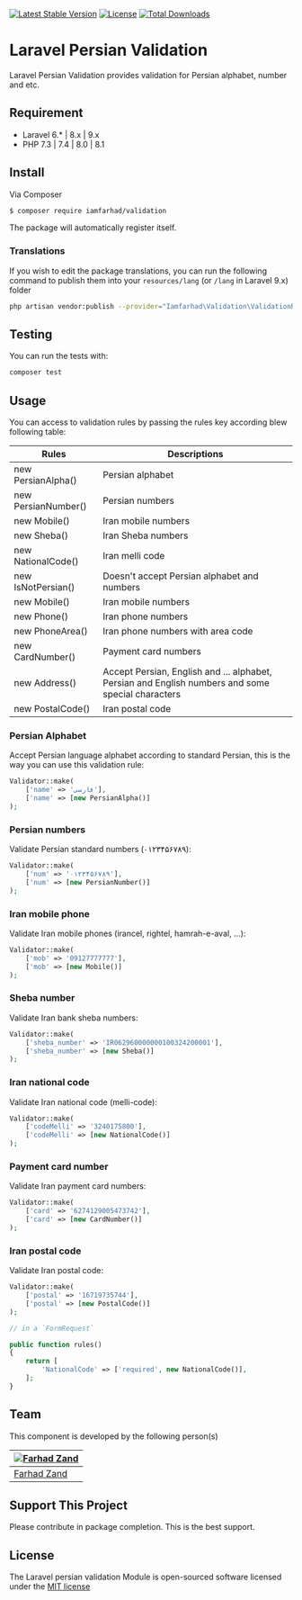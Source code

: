 [![Latest Stable Version](https://poser.pugx.org/iamfarhad/validation/v/stable)](https://packagist.org/packages/iamfarhad/validation)
[![License](https://poser.pugx.org/iamfarhad/validation/license)](https://packagist.org/packages/iamfarhad/validation)
[![Total Downloads](https://poser.pugx.org/iamfarhad/validation/downloads)](https://packagist.org/packages/iamfarhad/validation)

# Laravel Persian Validation

Laravel Persian Validation provides validation for Persian alphabet, number and etc.

## Requirement

* Laravel 6.* | 8.x | 9.x
* PHP 7.3 | 7.4 | 8.0 | 8.1

## Install

Via Composer

``` bash
$ composer require iamfarhad/validation
```

The package will automatically register itself.

### Translations

If you wish to edit the package translations, you can run the following command to publish them into your `resources/lang` (or `/lang` in Laravel 9.x) folder

```bash
php artisan vendor:publish --provider="Iamfarhad\Validation\ValidationRulesServiceProvider"
```

## Testing
You can run the tests with:

```bash
composer test
```

## Usage

You can access to validation rules by passing the rules key according blew following table:

| Rules               | Descriptions                                                                                      |
|---------------------|---------------------------------------------------------------------------------------------------|
| new PersianAlpha()  | Persian alphabet                                                                                  |
| new PersianNumber() | Persian numbers                                                                                   |
| new Mobile()        | Iran mobile numbers                                                                               |
| new Sheba()         | Iran Sheba numbers                                                                                |
| new NationalCode()  | Iran melli code                                                                                   |
| new IsNotPersian()  | Doesn't accept Persian alphabet and numbers                                                       |
| new Mobile()        | Iran mobile numbers                                                                               |
| new Phone()         | Iran phone numbers                                                                                |
| new PhoneArea()     | Iran phone numbers with area code                                                                 |
| new CardNumber()    | Payment card numbers                                                                              |
| new Address()       | Accept Persian, English and ... alphabet, Persian and English numbers and some special characters |
| new PostalCode()    | Iran postal code                                                                                  |

### Persian Alphabet
Accept Persian language alphabet according to standard Persian, this is the way you can use this validation rule:

``` php
Validator::make(
    ['name' => 'فارسی'],
    ['name' => [new PersianAlpha()]
);
```

### Persian numbers
Validate Persian standard numbers (۰۱۲۳۴۵۶۷۸۹):

``` php
Validator::make(
    ['num' => '۰۱۲۳۴۵۶۷۸۹'],
    ['num' => [new PersianNumber()]
);
```

### Iran mobile phone
Validate Iran mobile phones (irancel, rightel, hamrah-e-aval, ...):

``` php
Validator::make(
    ['mob' => '09127777777'],
    ['mob' => [new Mobile()]
);
```

### Sheba number
Validate Iran bank sheba numbers:

``` php
Validator::make(
    ['sheba_number' => 'IR062960000000100324200001'],
    ['sheba_number' => [new Sheba()]
);
```

### Iran national code
Validate Iran national code (melli-code):

``` php
Validator::make(
    ['codeMelli' => '3240175800'],
    ['codeMelli' => [new NationalCode()]
);
```

### Payment card number
Validate Iran payment card numbers:

``` php
Validator::make(
    ['card' => '6274129005473742'],
    ['card' => [new CardNumber()]
);
```

### Iran postal code
Validate Iran postal code:

``` php
Validator::make(
    ['postal' => '16719735744'],
    ['postal' => [new PostalCode()]
);
```

```php
// in a `FormRequest`

public function rules()
{
    return [
        'NationalCode' => ['required', new NationalCode()],
    ];
}
```

## Team
This component is developed by the following person(s)

| [![Farhad Zand](https://avatars3.githubusercontent.com/u/1936147?v=3&s=130)](https://github.com/iamfarhad) 
--- |
| [Farhad Zand](https://github.com/iamfarhad)

## Support This Project

Please contribute in package completion. This is the best support.

## License

The Laravel persian validation Module is open-sourced software licensed under the [MIT license](http://opensource.org/licenses/MIT)
